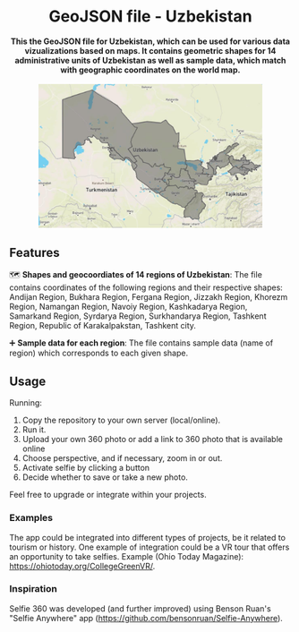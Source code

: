<h1 align="center">GeoJSON file - Uzbekistan</h1>
<p align="center"><b>This the GeoJSON file for Uzbekistan, which can be used for various data vizualizations based on maps. It contains geometric shapes for 14 administrative units of Uzbekistan as well as sample data, which match with geographic coordinates on the world map.</b><br><br>
<img width="400" src="https://raw.githubusercontent.com/akbartus/geojson-uzbekistan/main/img/Uzbekistan_map.jpg">
</p>



## Features

:world_map: **Shapes and geocoordiates of 14 regions of Uzbekistan**: The file contains coordinates of the following regions and their respective shapes: Andijan Region, Bukhara Region, Fergana Region, Jizzakh Region, Khorezm Region, Namangan Region, Navoiy Region, Kashkadarya Region, Samarkand Region, Syrdarya Region, Surkhandarya Region, Tashkent Region, Republic of Karakalpakstan, Tashkent city.

:heavy_plus_sign: **Sample data for each region**: The file contains sample data (name of region) which corresponds to each given shape.

## Usage
Running:
1. Copy the repository to your own server (local/online). 
2. Run it.
3. Upload your own 360 photo or add a link to 360 photo that is available online
4. Choose perspective, and if necessary, zoom in or out. 
5. Activate selfie by clicking a button
6. Decide whether to save or take a new photo.

Feel free to upgrade or integrate within your projects. 

### Examples
The app could be integrated into different types of projects, be it related to tourism or history. One example of integration could be a VR tour that offers an opportunity to take selfies. Example (Ohio Today Magazine): https://ohiotoday.org/CollegeGreenVR/. 

### Inspiration
Selfie 360 was developed (and further improved) using Benson Ruan's "Selfie Anywhere" app (https://github.com/bensonruan/Selfie-Anywhere).
